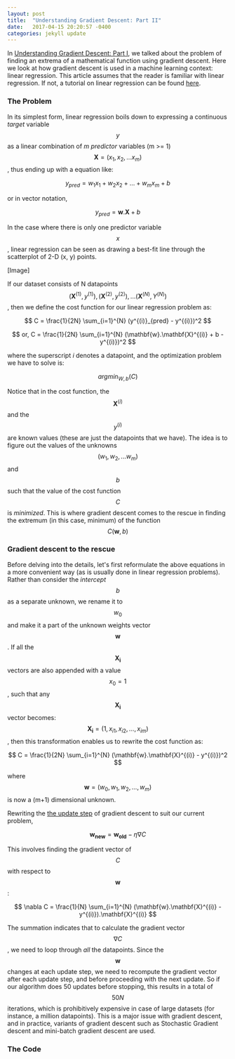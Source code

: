 ```yaml
---
layout: post
title:  "Understanding Gradient Descent: Part II"
date:   2017-04-15 20:20:57 -0400
categories: jekyll update
---
```


In [Understanding Gradient Descent: Part I](/jekyll/update/2017/04/15/gradient-descent/), we talked about the problem of finding an extrema of a mathematical function using gradient descent. Here we look at how gradient descent is used in a machine learning context: linear regression. This article assumes that the reader is familiar with linear regression. If not, a tutorial on linear regression can be found [here]().

### The Problem
In its simplest form, linear regression boils down to expressing a continuous _target_ variable $$ y $$ as a linear combination of _m predictor_ variables (m >= 1) $$ \mathbf{X} = (x_1, x_2, ... x_m) $$ , thus ending up with a equation like:


$$ y_{pred} = w_1x_1 + w_2x_2 + ... + w_mx_m + b $$

or in vector notation,


$$ y_{pred} = \mathbf{w}.\mathbf{X} + b $$


In the case where there is only one predictor variable $$ x $$, linear regression can be seen as drawing a best-fit line through the scatterplot of 2-D (x, y) points.

[Image]

If our dataset consists of N datapoints $$ ( \mathbf{X}^{(1)}, y^{(1)}), (\mathbf{X}^{(2)}, y^{(2)}), ... (\mathbf{X}^{(N)}, Y^{(N)}) $$, then we define the cost function for our linear regression problem as:


$$ C = \frac{1}{2N} \sum_{i=1}^{N} (y^{(i)}_{pred} - y^{(i)})^2  $$


$$ or, C = \frac{1}{2N} \sum_{i=1}^{N} (\mathbf{w}.\mathbf{X}^{(i)} + b - y^{(i)})^2 $$

where the superscript _i_ denotes a datapoint, and the optimization problem we have to solve is:


$$ argmin_{W, b} (C) $$

Notice that in the cost function, the $$ \mathbf{X}^{(i)} $$ and the $$ y^{(i)} $$ are known values (these are just the datapoints that we have). The idea is to figure out the values of the unknowns $$ (w_1, w_2, ... w_m) $$ and $$ b $$ such that the value of the cost function $$ C $$ is _minimized_. This is where gradient descent comes to the rescue in finding the extremum (in this case, minimum) of the function $$ C(\mathbf{w}, b) $$


### Gradient descent to the rescue
Before delving into the details, let's first reformulate the above equations in a more convenient way (as is usually done in linear regression problems). Rather than consider the _intercept_ $$ b $$ as a separate unknown, we rename it to $$ w_0 $$ and make it a part of the unknown weights vector $$ \mathbf{w} $$. If all the $$ \mathbf{X_i} $$ vectors are also appended with a value $$ x_0 = 1 $$, such that any $$ \mathbf{X_i} $$ vector becomes:  $$ \mathbf{X_i} = (1, x_{i 1}, x_{i 2}, ..., x_{i m}) $$, then this transformation enables us to rewrite the cost function as:


$$ C = \frac{1}{2N} \sum_{i=1}^{N} (\mathbf{w}.\mathbf{X}^{(i)} - y^{(i)})^2 $$

where $$ \mathbf{w} = (w_0, w_1, w_2, ..., w_m) $$ is now a (m+1) dimensional unknown.

Rewriting the [the update step](/jekyll/update/2017/04/15/gradient-descent/#the-update-step) of gradient descent to suit our current problem,


$$ \mathbf{w_{new}} = \mathbf{w_{old}} - \eta \nabla C $$

This involves finding the gradient vector of $$ C $$ with respect to $$ \mathbf{w} $$:


$$ \nabla C = \frac{1}{N} \sum_{i=1}^{N} (\mathbf{w}.\mathbf{X}^{(i)} - y^{(i)}).\mathbf{X}^{(i)} $$

The summation indicates that to calculate the gradient vector $$ \nabla C $$, we need to loop through _all_ the datapoints. Since the $$ \mathbf{w} $$ changes at each update step, we need to recompute the gradient vector after each update step, and before proceeding with the next update. So if our algorithm does 50 updates before stopping, this results in a total of $$ 50N $$ iterations, which is prohibitively expensive in case of large datasets (for instance, a million datapoints). This is a major issue with gradient descent, and in practice, variants of gradient descent such as Stochastic Gradient descent and mini-batch gradient descent are used.

### The Code


